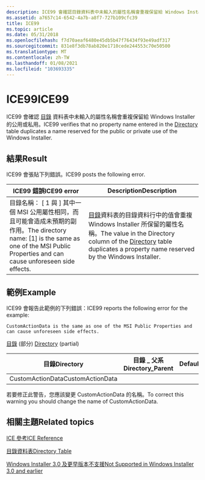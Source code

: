 ```yaml
---
description: ICE99 會確認目錄資料表中未輸入的屬性名稱會重複保留給 Windows Installer 的公用或私用。
ms.assetid: a7657c14-6542-4a7b-a8f7-727b109cfc39
title: ICE99
ms.topic: article
ms.date: 05/31/2018
ms.openlocfilehash: f7d70aeaf6480e45db5b47f76434f93e49adf317
ms.sourcegitcommit: 831e8f3db78ab820e1710cede244553c70e50500
ms.translationtype: MT
ms.contentlocale: zh-TW
ms.lasthandoff: 01/08/2021
ms.locfileid: "103693335"
---
```

# <a name="ice99"></a><span data-ttu-id="79d9d-103">ICE99</span><span class="sxs-lookup"><span data-stu-id="79d9d-103">ICE99</span></span>

<span data-ttu-id="79d9d-104">ICE99 會確認 [目錄](directory-table.md) 資料表中未輸入的屬性名稱會重複保留給 Windows Installer 的公用或私用。</span><span class="sxs-lookup"><span data-stu-id="79d9d-104">ICE99 verifies that no property name entered in the [Directory](directory-table.md) table duplicates a name reserved for the public or private use of the Windows Installer.</span></span>

## <a name="result"></a><span data-ttu-id="79d9d-105">結果</span><span class="sxs-lookup"><span data-stu-id="79d9d-105">Result</span></span>

<span data-ttu-id="79d9d-106">ICE99 會張貼下列錯誤。</span><span class="sxs-lookup"><span data-stu-id="79d9d-106">ICE99 posts the following error.</span></span>



| <span data-ttu-id="79d9d-107">ICE99 錯誤</span><span class="sxs-lookup"><span data-stu-id="79d9d-107">ICE99 error</span></span>                                                                                                      | <span data-ttu-id="79d9d-108">Description</span><span class="sxs-lookup"><span data-stu-id="79d9d-108">Description</span></span>                                                                                                                                   |
|------------------------------------------------------------------------------------------------------------------|-----------------------------------------------------------------------------------------------------------------------------------------------|
| <span data-ttu-id="79d9d-109">目錄名稱： \[ 1 與 \] 其中一個 MSI 公用屬性相同，而且可能會造成未預期的副作用。</span><span class="sxs-lookup"><span data-stu-id="79d9d-109">The directory name: \[1\] is the same as one of the MSI Public Properties and can cause unforeseen side effects.</span></span> | <span data-ttu-id="79d9d-110">[目錄](directory-table.md)資料表的目錄資料行中的值會重複 Windows Installer 所保留的屬性名稱。</span><span class="sxs-lookup"><span data-stu-id="79d9d-110">The value in the Directory column of the [Directory](directory-table.md) table duplicates a property name reserved by the Windows Installer.</span></span> |



 

## <a name="example"></a><span data-ttu-id="79d9d-111">範例</span><span class="sxs-lookup"><span data-stu-id="79d9d-111">Example</span></span>

<span data-ttu-id="79d9d-112">ICE99 會報告此範例的下列錯誤：</span><span class="sxs-lookup"><span data-stu-id="79d9d-112">ICE99 reports the following error for the example:</span></span>

``` syntax
CustomActionData is the same as one of the MSI Public Properties and can cause unforeseen side effects.
```

<span data-ttu-id="79d9d-113">[目錄](directory-table.md) (部分) </span><span class="sxs-lookup"><span data-stu-id="79d9d-113">[Directory](directory-table.md) (partial)</span></span>



| <span data-ttu-id="79d9d-114">目錄</span><span class="sxs-lookup"><span data-stu-id="79d9d-114">Directory</span></span>        | <span data-ttu-id="79d9d-115">目錄 \_ 父系</span><span class="sxs-lookup"><span data-stu-id="79d9d-115">Directory\_Parent</span></span> | <span data-ttu-id="79d9d-116">DefaultDir</span><span class="sxs-lookup"><span data-stu-id="79d9d-116">DefaultDir</span></span> |
|------------------|-------------------|------------|
| <span data-ttu-id="79d9d-117">CustomActionData</span><span class="sxs-lookup"><span data-stu-id="79d9d-117">CustomActionData</span></span> |                   |            |



 

<span data-ttu-id="79d9d-118">若要修正此警告，您應該變更 CustomActionData 的名稱。</span><span class="sxs-lookup"><span data-stu-id="79d9d-118">To correct this warning you should change the name of CustomActionData.</span></span>

## <a name="related-topics"></a><span data-ttu-id="79d9d-119">相關主題</span><span class="sxs-lookup"><span data-stu-id="79d9d-119">Related topics</span></span>

<dl> <dt>

[<span data-ttu-id="79d9d-120">ICE 參考</span><span class="sxs-lookup"><span data-stu-id="79d9d-120">ICE Reference</span></span>](ice-reference.md)
</dt> <dt>

[<span data-ttu-id="79d9d-121">目錄資料表</span><span class="sxs-lookup"><span data-stu-id="79d9d-121">Directory Table</span></span>](directory-table.md)
</dt> <dt>

[<span data-ttu-id="79d9d-122">Windows Installer 3.0 及更早版本不支援</span><span class="sxs-lookup"><span data-stu-id="79d9d-122">Not Supported in Windows Installer 3.0 and earlier</span></span>](not-supported-in-windows-installer-version-3-0.md)
</dt> </dl>

 

 



